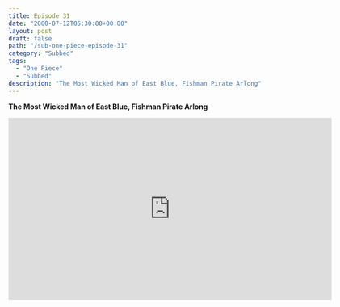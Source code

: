 ```yaml
---
title: Episode 31
date: "2000-07-12T05:30:00+00:00"
layout: post
draft: false
path: "/sub-one-piece-episode-31"
category: "Subbed"
tags:
  - "One Piece"
  - "Subbed"
description: "The Most Wicked Man of East Blue, Fishman Pirate Arlong"
---
```


**The Most Wicked Man of East Blue, Fishman Pirate Arlong**

<iframe width="640" height="360" src="https://www.fembed.com/v/3qo18w6g29y" frameborder="0" marginwidth=0 marginheight=0 scrolling=no allowfullscreen></iframe>

